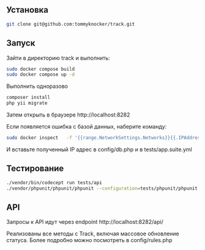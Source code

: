 ## Установка

```bash
git clone git@github.com:tommyknocker/track.git
```

## Запуск

Зайти в директорию track и выполнить:

```bash
sudo docker compose build
sudo docker compose up -d
```

Выполнить одноразово

```bash
composer install
php yii migrate
```

Затем открыть в браузере http://localhost:8282

Если появляется ошибка с базой данных, наберите команду:

```bash
sudo docker inspect   -f '{{range.NetworkSettings.Networks}}{{.IPAddress}}{{end}}' track-mysql-1
```

И вставьте полученный IP адрес в config/db.php и в tests/app.suite.yml


## Тестирование

```bash
./vendor/bin/codecept run tests/api
./vendor/phpunit/phpunit/phpunit --configuration=tests/phpunit/phpunit.xml tests/phpunit/functional/
```

## API

Запросы к API идут через endpoint http://localhost:8282/api/

Реализованы все методы с Track, включая массовое обновление статуса. Более подробно можно посмотреть в config/rules.php